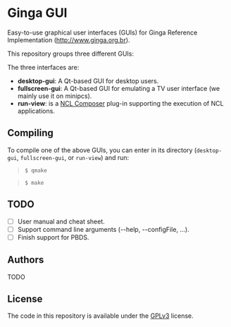 # Ginga GUI

Easy-to-use graphical user interfaces (GUIs) for Ginga Reference Implementation
(http://www.ginga.org.br).

This repository groups three different GUIs:

The three interfaces are:

  - __desktop-gui__: A Qt-based GUI for desktop users. 
  - __fullscreen-gui__: A Qt-based GUI for emulating a TV user interface (we
                        mainly use it on minipcs).
  - __run-view__: is a [NCL
                  Composer](http://composer.telemidia.puc-rio.br)
                  plug-in supporting the execution of NCL
                  applications.

## Compiling

To compile one of the above GUIs, you can enter in its directory
(`desktop-gui`, `fullscreen-gui`, or `run-view`) and run:

  > `$ qmake`

  > `$ make`

## TODO

  - [ ] User manual and cheat sheet.
  - [ ] Support command line arguments (--help, --configFile, ...).
  - [ ] Finish support for PBDS.

## Authors

TODO

## License

The code in this repository is available under the
[GPLv3](https://www.gnu.org/licenses/gpl-3.0.en.html) license.

